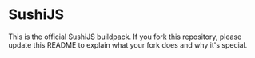 SushiJS
=======

This is the official SushiJS buildpack. If you fork this repository, please update this README to explain what your fork does and why it's special.
